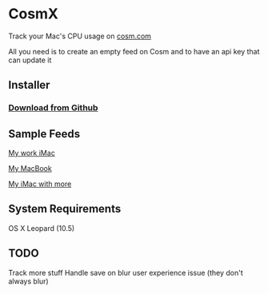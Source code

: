 # CosmX

Track your Mac's CPU usage on [cosm.com](https://cosm.com)

All you need is to create an empty feed on Cosm and to have an api key that can update it

## Installer

### [Download from Github](https://github.com/downloads/levent/CosmX/CosmX%2020120619.dmg)

## Sample Feeds

[My work iMac](https://cosm.com/feeds/40360)

[My MacBook](https://cosm.com/feeds/63812)

[My iMac with more](https://cosm.com/feeds/38997)

## System Requirements

OS X Leopard (10.5)

## TODO

Track more stuff
Handle save on blur user experience issue (they don't always blur)
